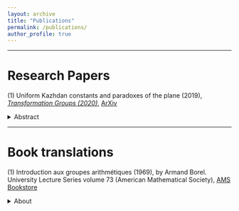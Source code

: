 ```yaml
---
layout: archive
title: "Publications"
permalink: /publications/
author_profile: true
---
```


-----

# Research Papers

(1) Uniform Kazhdan constants and paradoxes of the plane (2019), [_Transformation Groups (2020)_](https://rdcu.be/b6dYO), [ArXiv](https://arxiv.org/abs/1904.02604)
<details>
  <summary>Abstract</summary>
Let $G=\mathrm{SL}(2,\mathbb{Z})\ltimes\mathbb{Z}^2$ and $H=\mathrm{SL}(2,\mathbb{Z})$. We prove that the action $G\curvearrowright\mathbb{R}^2$ is uniformly non-amenable and that the quasi-regular representation of $G$ on $\ell^2(G/H)$ has a uniform spectral gap. Both results are a consequence of a uniform quantitative form of ping-pong for affine transformations, which we establish here.
</details>

-----

# Book translations

(1) Introduction aux groupes arithmétiques (1969), by Armand Borel. University Lecture Series volume 73 (American Mathematical Society), [AMS Bookstore](https://bookstore.ams.org/ulect-73)
<details>
  <summary>About</summary>
From the American Mathematical Society: Fifty years after it made the transition from mimeographed lecture notes to a published book, Armand Borel's Introduction aux groupes arithmétiques continues to be very important for the theory of arithmetic groups. In particular, Chapter III of the book remains the standard reference for fundamental results on reduction theory, which is crucial in the study of discrete subgroups of Lie groups and the corresponding homogeneous spaces.

The review of the original French version in Mathematical Reviews observes that “the style is concise and the proofs (in later sections) are often demanding of the reader.” To make the translation more approachable, numerous footnotes provide helpful comments.
</details>
